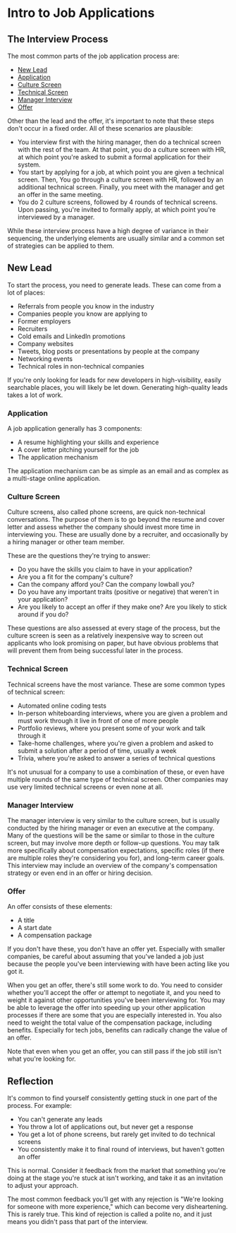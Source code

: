 # Intro to Job Applications

## The Interview Process

The most common parts of the job application process are:

* [New Lead](#new-lead)
* [Application](#application)
* [Culture Screen](#culture-screen)
* [Technical Screen](#technical-screen)
* [Manager Interview](#manager-interview)
* [Offer](#offer)

Other than the lead and the offer, it's important to note that these steps don't occur in a fixed order. All of these scenarios are plausible:

* You interview first with the hiring manager, then do a technical screen with the rest of the team. At that point, you do a culture screen with HR, at which point you're asked to submit a formal application for their system.
* You start by applying for a job, at which point you are given a technical screen. Then, You go through a culture screen with HR, followed by an additional technical screen. Finally, you meet with the manager and get an offer in the same meeting.
* You do 2 culture screens, followed by 4 rounds of technical screens. Upon passing, you're invited to formally apply, at which point you're interviewed by a manager.

While these interview process have a high degree of variance in their sequencing, the underlying elements are usually similar and a common set of strategies can be applied to them.

## New Lead

To start the process, you need to generate leads. These can come from a lot of places:

* Referrals from people you know in the industry
* Companies people you know are applying to
* Former employers
* Recruiters
* Cold emails and LinkedIn promotions
* Company websites
* Tweets, blog posts or presentations by people at the company
* Networking events
* Technical roles in non-technical companies

If you're only looking for leads for new developers in high-visibility, easily searchable places, you will likely be let down. Generating high-quality leads takes a lot of work.

### Application

A job application generally has 3 components:

* A resume highlighting your skills and experience
* A cover letter pitching yourself for the job
* The application mechanism

The application mechanism can be as simple as an email and as complex as a multi-stage online application.

### Culture Screen

Culture screens, also called phone screens, are quick non-technical conversations. The purpose of them is to go beyond the resume and cover letter and assess whether the company should invest more time in interviewing you. These are usually done by a recruiter, and occasionally by a hiring manager or other team member.

These are the questions they're trying to answer:

* Do you have the skills you claim to have in your application?
* Are you a fit for the company's culture?
* Can the company afford you? Can the company lowball you?
* Do you have any important traits (positive or negative) that weren't in your application?
* Are you likely to accept an offer if they make one? Are you likely to stick around if you do?

These questions are also assessed at every stage of the process, but the culture screen is seen as a relatively inexpensive way to screen out applicants who look promising on paper, but have obvious problems that will prevent them from being successful later in the process.

### Technical Screen

Technical screens have the most variance. These are some common types of technical screen:

* Automated online coding tests
* In-person whiteboarding interviews, where you are given a problem and must work through it live in front of one of more people
* Portfolio reviews, where you present some of your work and talk through it
* Take-home challenges, where you're given a problem and asked to submit a solution after a period of time, usually a week
* Trivia, where you're asked to answer a series of technical questions

It's not unusual for a company to use a combination of these, or even have multiple rounds of the same type of technical screen. Other companies may use very limited technical screens or even none at all.

### Manager Interview

The manager interview is very similar to the culture screen, but is usually conducted by the hiring manager or even an executive at the company. Many of the questions will be the same or similar to those in the culture screen, but may involve more depth or follow-up questions. You may talk more specifically about compensation expectations, specific roles (if there are multiple roles they're considering you for), and long-term career goals. This interview may include an overview of the company's compensation strategy or even end in an offer or hiring decision.

### Offer

An offer consists of these elements:

* A title
* A start date
* A compensation package

If you don't have these, you don't have an offer yet. Especially with smaller companies, be careful about assuming that you've landed a job just because the people you've been interviewing with have been acting like you got it.

When you get an offer, there's still some work to do. You need to consider whether you'll accept the offer or attempt to negotiate it, and you need to weight it against other opportunities you've been interviewing for. You may be able to leverage the offer into speeding up your other application processes if there are some that you are especially interested in. You also need to weight the total value of the compensation package, including benefits. Especially for tech jobs, benefits can radically change the value of an offer.

Note that even when you get an offer, you can still pass if the job still isn't what you're looking for.

## Reflection

It's common to find yourself consistently getting stuck in one part of the process. For example:

* You can't generate any leads
* You throw a lot of applications out, but never get a response
* You get a lot of phone screens, but rarely get invited to do technical screens
* You consistently make it to final round of interviews, but haven't gotten an offer

This is normal. Consider it feedback from the market that something you're doing at the stage you're stuck at isn't working, and take it as an invitation to adjust your approach.

The most common feedback you'll get with any rejection is "We're looking for someone with more experience," which can become very disheartening. This is rarely true. This kind of rejection is called a polite no, and it just means you didn't pass that part of the interview.

